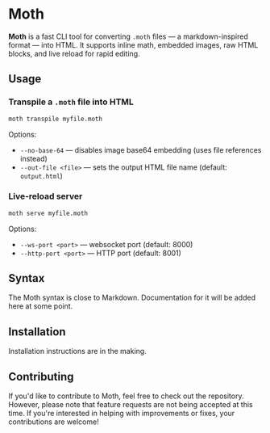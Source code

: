 # Moth

**Moth** is a fast CLI tool for converting `.moth` files — a markdown-inspired format — into HTML. It supports inline math, embedded images, raw HTML blocks, and live reload for rapid editing.


## Usage

### Transpile a `.moth` file into HTML

```sh
moth transpile myfile.moth
```

Options:

- `--no-base-64` — disables image base64 embedding (uses file references instead)
- `--out-file <file>` — sets the output HTML file name (default: `output.html`)

### Live-reload server

```sh
moth serve myfile.moth
```

Options:

- `--ws-port <port>` — websocket port (default: 8000)
- `--http-port <port>` — HTTP port (default: 8001)

## Syntax

The Moth syntax is close to Markdown. Documentation for it will be added here at some point.

## Installation

Installation instructions are in the making.

## Contributing

If you'd like to contribute to Moth, feel free to check out the repository. However, please note that feature requests are not being accepted at this time. If you're interested in helping with improvements or fixes, your contributions are welcome!
